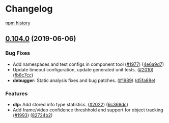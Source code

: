 # Changelog

[npm history][1]

[1]: https://www.npmjs.com/package/google-cloud-php?activeTab=versions

## [0.104.0](https://www.github.com/googleapis/google-cloud-php/compare/v0.103.0...v0.104.0) (2019-06-06)


### Bug Fixes

* Add namespaces and test configs in component tool ([#1977](https://www.github.com/googleapis/google-cloud-php/issues/1977)) ([4e6a9d7](https://www.github.com/googleapis/google-cloud-php/commit/4e6a9d7))
* Update timeout configuration, update generated unit tests. ([#2010](https://www.github.com/googleapis/google-cloud-php/issues/2010)) ([fb8c7cc](https://www.github.com/googleapis/google-cloud-php/commit/fb8c7cc))
* **debugger:** Static analysis fixes and bug patches. ([#1989](https://www.github.com/googleapis/google-cloud-php/issues/1989)) ([d5fa88e](https://www.github.com/googleapis/google-cloud-php/commit/d5fa88e))


### Features

* **dlp:** Add stored info type statistics. ([#2022](https://www.github.com/googleapis/google-cloud-php/issues/2022)) ([6c368dc](https://www.github.com/googleapis/google-cloud-php/commit/6c368dc))
* Add frame/video confidence threshhold and support for object tracking ([#1993](https://www.github.com/googleapis/google-cloud-php/issues/1993)) ([82724b2](https://www.github.com/googleapis/google-cloud-php/commit/82724b2))
